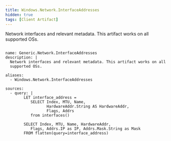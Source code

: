 ```yaml
---
title: Windows.Network.InterfaceAddresses
hidden: true
tags: [Client Artifact]
---
```


Network interfaces and relevant metadata. This artifact works on all
supported OSs.


<pre><code class="language-yaml">
name: Generic.Network.InterfaceAddresses
description: |
  Network interfaces and relevant metadata. This artifact works on all
  supported OSs.

aliases:
  - Windows.Network.InterfaceAddresses

sources:
  - query: |
        LET interface_address =
           SELECT Index, MTU, Name,
                  HardwareAddr.String AS HardwareAddr,
                  Flags, Addrs
           from interfaces()

        SELECT Index, MTU, Name, HardwareAddr,
           Flags, Addrs.IP as IP, Addrs.Mask.String as Mask
        FROM flatten(query=interface_address)

</code></pre>

